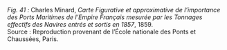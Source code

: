 *Fig. 41 :* Charles Minard, *Carte Figurative et approximative de l’importance des Ports Maritimes de l’Empire Français mesurée par les Tonnages effectifs des Navires entrés et sortis en 1857*, 1859.  
Source : Reproduction provenant de l’École nationale des Ponts et Chaussées, Paris.
